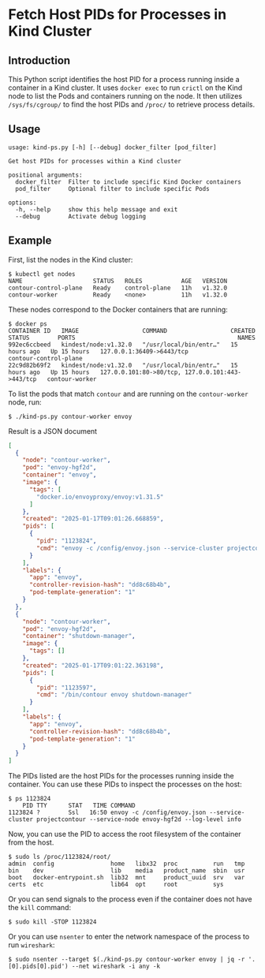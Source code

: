 # Fetch Host PIDs for Processes in Kind Cluster

## Introduction

This Python script identifies the host PID for a process running inside a container in a Kind cluster.
It uses `docker exec` to run `crictl` on the Kind node to list the Pods and containers running on the node.
It then utilizes `/sys/fs/cgroup/` to find the host PIDs and `/proc/` to retrieve process details.


## Usage

```
usage: kind-ps.py [-h] [--debug] docker_filter [pod_filter]

Get host PIDs for processes within a Kind cluster

positional arguments:
  docker_filter  Filter to include specific Kind Docker containers
  pod_filter     Optional filter to include specific Pods

options:
  -h, --help     show this help message and exit
  --debug        Activate debug logging
```

## Example

First, list the nodes in the Kind cluster:

```console
$ kubectl get nodes
NAME                    STATUS   ROLES           AGE   VERSION
contour-control-plane   Ready    control-plane   11h   v1.32.0
contour-worker          Ready    <none>          11h   v1.32.0
```

These nodes correspond to the Docker containers that are running:

```console
$ docker ps
CONTAINER ID   IMAGE                  COMMAND                  CREATED        STATUS        PORTS                                              NAMES
992ec6ccbeed   kindest/node:v1.32.0   "/usr/local/bin/entr…"   15 hours ago   Up 15 hours   127.0.0.1:36409->6443/tcp                          contour-control-plane
22c9d82b69f2   kindest/node:v1.32.0   "/usr/local/bin/entr…"   15 hours ago   Up 15 hours   127.0.0.101:80->80/tcp, 127.0.0.101:443->443/tcp   contour-worker
```

To list the pods that match `contour` and are running on the `contour-worker` node, run:

```console
$ ./kind-ps.py contour-worker envoy
```

Result is a JSON document

```json
[
  {
    "node": "contour-worker",
    "pod": "envoy-hgf2d",
    "container": "envoy",
    "image": {
      "tags": [
        "docker.io/envoyproxy/envoy:v1.31.5"
      ]
    },
    "created": "2025-01-17T09:01:26.668859",
    "pids": [
      {
        "pid": "1123824",
        "cmd": "envoy -c /config/envoy.json --service-cluster projectcontour --service-node envoy-hgf2d --log-level info"
      }
    ],
    "labels": {
      "app": "envoy",
      "controller-revision-hash": "dd8c68b4b",
      "pod-template-generation": "1"
    }
  },
  {
    "node": "contour-worker",
    "pod": "envoy-hgf2d",
    "container": "shutdown-manager",
    "image": {
      "tags": []
    },
    "created": "2025-01-17T09:01:22.363198",
    "pids": [
      {
        "pid": "1123597",
        "cmd": "/bin/contour envoy shutdown-manager"
      }
    ],
    "labels": {
      "app": "envoy",
      "controller-revision-hash": "dd8c68b4b",
      "pod-template-generation": "1"
    }
  }
]
```

The PIDs listed are the host PIDs for the processes running inside the container.
You can use these PIDs to inspect the processes on the host:

```console
$ ps 1123824
    PID TTY      STAT   TIME COMMAND
1123824 ?        Ssl   16:50 envoy -c /config/envoy.json --service-cluster projectcontour --service-node envoy-hgf2d --log-level info
```

Now, you can use the PID to access the root filesystem of the container from the host.

```console
$ sudo ls /proc/1123824/root/
admin  config                home   libx32  proc          run   tmp
bin    dev                   lib    media   product_name  sbin  usr
boot   docker-entrypoint.sh  lib32  mnt     product_uuid  srv   var
certs  etc                   lib64  opt     root          sys
```

Or you can send signals to the process even if the container does not have the `kill` command:

```console
$ sudo kill -STOP 1123824
```

Or you can use `nsenter` to enter the network namespace of the process to run `wireshark`:

```console
$ sudo nsenter --target $(./kind-ps.py contour-worker envoy | jq -r '.[0].pids[0].pid') --net wireshark -i any -k
```
